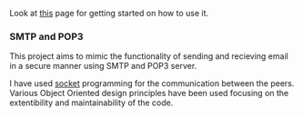 Look at [this](https://github.com/harshraj22/SMTP_and_POP3/blob/master/use.md) page for getting started on how to use it.

### SMTP and POP3
This project aims to mimic the functionality of sending and recieving email in a secure manner using SMTP and POP3 server.

I have used [socket](https://docs.python.org/3/howto/sockets.html) programming for the communication between the peers. Various Object Oriented design principles have been used focusing on the extentibility and maintainability of the code.
